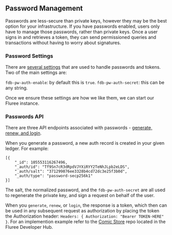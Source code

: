 ## Password Management

Passwords are less-secure than private keys, however they may be the best option for your infrastructure. If you have passwords enabled, users only have to manage those passwords, rather than private keys. Once a user signs in and retrieves a token, they can send permissioned queries and transactions without having to worry about signatures. 

### Password Settings
There are [several settings](/docs/getting-started/fluree-anywhere#password-and-jwt-token-settings) that are used to handle passwords and tokens. Two of the main settings are:

`fdb-pw-auth-enable`: by default this is `true`. 
`fdb-pw-auth-secret`: this can be any string. <!-- (SAME FOR EACH TX GROUP SERVER??) -->

Once we ensure these settings are how we like them, we can start our Fluree instance. 

### Passwords API

There are three API endpoints associated with passwords - [generate, renew, and login](/api/downloaded-endpoints/overview#password-authentication-endpoints).

When you generate a password, a new auth record is created in your given ledger. For example:

```all
[{
    "_id": 105553116267496,
    "_auth/id": "Tf9Sn7cR3dRpdVJYXiRYY2TeNhJLpb2eLDS",
    "_auth/salt": "371299876ee3328b4cd72dc3e25f3b0d",
    "_auth/type": "password-secp256k1"
}]
```

The salt, the normalized password, and the `fdb-pw-auth-secret` are all used to regenerate the private key, and sign a request on behalf of the user. 

When you `generate`, `renew`, or `login`, the response is a token, which then can be used in any subsequent request as authorization by placing the token the Authorization header: `Headers: { Authorization: "Bearer TOKEN-HERE" }`. For an implemention example refer to the [Comic Store](https://github.com/fluree/developer-hub) repo located in the Fluree Developer Hub.
